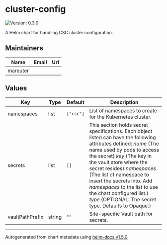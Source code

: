 # cluster-config

![Version: 0.3.0](https://img.shields.io/badge/Version-0.3.0-informational?style=flat-square)

A Helm chart for handling CSC cluster configuration.

## Maintainers

| Name | Email | Url |
| ---- | ------ | --- |
| mareuter |  |  |

## Values

| Key | Type | Default | Description |
|-----|------|---------|-------------|
| namespaces | list | `["csc"]` | List of namespaces to create for the Kubernetes cluster. |
| secrets | list | `[]` | This section holds secret specifications. Each object listed can have the following attributes defined: _name_ (The name used by pods to access the secret) _key_ (The key in the vault store where the secret resides) _namespaces_ (The list of namespace to insert the secrets into. Add _namespaces_ to the list to use the chart configured list.) _type_ (OPTIONAL: The secret type. Defaults to Opaque.) |
| vaultPathPrefix | string | `""` | Site-specific Vault path for secrets. |

----------------------------------------------
Autogenerated from chart metadata using [helm-docs v1.5.0](https://github.com/norwoodj/helm-docs/releases/v1.5.0)
